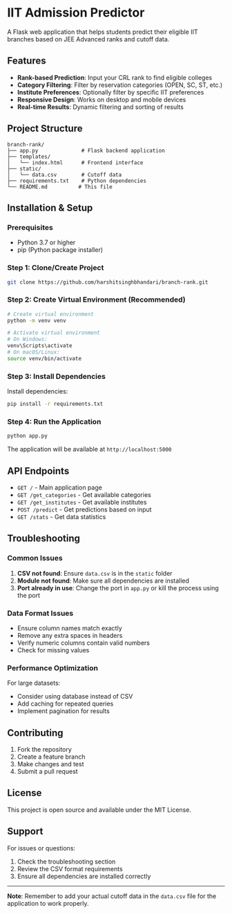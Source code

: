 # IIT Admission Predictor

A Flask web application that helps students predict their eligible IIT branches based on JEE Advanced ranks and cutoff data.

## Features

- **Rank-based Prediction**: Input your CRL rank to find eligible colleges
- **Category Filtering**: Filter by reservation categories (OPEN, SC, ST, etc.)
- **Institute Preferences**: Optionally filter by specific IIT preferences
- **Responsive Design**: Works on desktop and mobile devices
- **Real-time Results**: Dynamic filtering and sorting of results

## Project Structure

```
branch-rank/
├── app.py              # Flask backend application
├── templates/
│   └── index.html      # Frontend interface
├── static/
│   └── data.csv        # Cutoff data 
├── requirements.txt    # Python dependencies
└── README.md          # This file
```

## Installation & Setup

### Prerequisites

- Python 3.7 or higher
- pip (Python package installer)

### Step 1: Clone/Create Project

```bash
git clone https://github.com/harshitsinghbhandari/branch-rank.git
```

### Step 2: Create Virtual Environment (Recommended)

```bash
# Create virtual environment
python -m venv venv

# Activate virtual environment
# On Windows:
venv\Scripts\activate
# On macOS/Linux:
source venv/bin/activate
```

### Step 3: Install Dependencies

Install dependencies:

```bash
pip install -r requirements.txt
```

### Step 4: Run the Application

```bash
python app.py
```

The application will be available at `http://localhost:5000`


## API Endpoints

- `GET /` - Main application page
- `GET /get_categories` - Get available categories
- `GET /get_institutes` - Get available institutes
- `POST /predict` - Get predictions based on input
- `GET /stats` - Get data statistics

## Troubleshooting

### Common Issues

1. **CSV not found**: Ensure `data.csv` is in the `static` folder
2. **Module not found**: Make sure all dependencies are installed
3. **Port already in use**: Change the port in `app.py` or kill the process using the port

### Data Format Issues

- Ensure column names match exactly
- Remove any extra spaces in headers
- Verify numeric columns contain valid numbers
- Check for missing values

### Performance Optimization

For large datasets:
- Consider using database instead of CSV
- Add caching for repeated queries
- Implement pagination for results

## Contributing

1. Fork the repository
2. Create a feature branch
3. Make changes and test
4. Submit a pull request

## License

This project is open source and available under the MIT License.

## Support

For issues or questions:
1. Check the troubleshooting section
2. Review the CSV format requirements
3. Ensure all dependencies are installed correctly

---

**Note**: Remember to add your actual cutoff data in the `data.csv` file for the application to work properly.